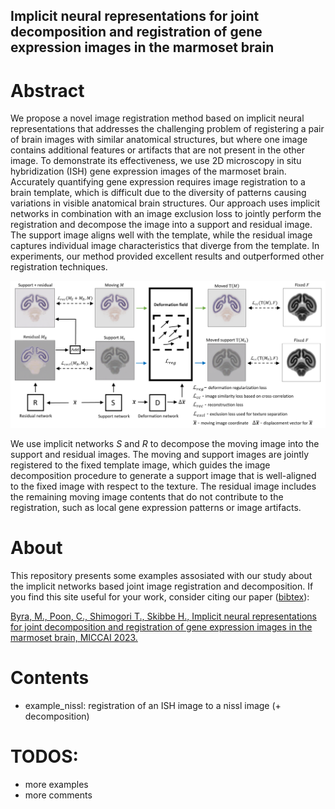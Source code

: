 ## Implicit neural representations for joint decomposition and registration of gene expression images in the marmoset brain

# Abstract

We propose a novel image registration method based on implicit neural representations that addresses the challenging problem of registering a pair of brain images with similar anatomical structures, but where one image contains additional features or artifacts that are not present in the other image. To demonstrate its effectiveness, we use 2D microscopy in situ hybridization (ISH) gene expression images of the marmoset brain. Accurately quantifying gene expression requires image registration to a brain template, which is difficult due to the diversity of patterns causing variations in visible anatomical brain structures. Our approach uses implicit networks in combination with an image exclusion loss to jointly perform the registration and decompose the image into a support and residual image. The support image aligns well with the template, while the residual image captures individual image characteristics that diverge from the template. In experiments, our method provided excellent results and outperformed other registration techniques. 

![Illustration](figures/scheme.png)

We use implicit networks $S$ and $R$ to decompose the moving image into the support and residual images. The moving and support images are jointly registered to the fixed template image, which guides the image decomposition procedure to generate a support image that is well-aligned to the fixed image with respect to the texture. The residual image includes the remaining moving image contents that do not contribute to the registration, such as local gene expression patterns or image artifacts.

# About

This repository presents some examples assosiated with our study about the implicit networks based joint image registration and decomposition. If you find this site useful for your work, consider citing our paper ([bibtex](figures/miccai_cit.txt)): 

[Byra, M., Poon, C., Shimogori T., Skibbe H., Implicit neural representations for joint decomposition and registration of gene expression images in the marmoset brain, MICCAI 2023.](https://doi.org/10.1007/978-3-031-43999-5_61)

# Contents

- example_nissl: registration of an ISH image to a nissl image (+ decomposition)

# TODOS:

- more examples
- more comments


